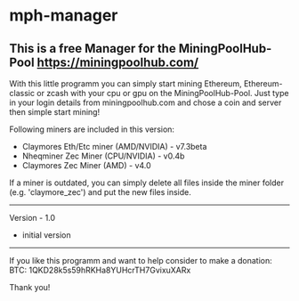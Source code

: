  # mph-manager
This is a free Manager for the MiningPoolHub-Pool
https://miningpoolhub.com/
--------------

With this little programm you can simply start mining Ethereum, Ethereum-classic or zcash with your cpu or gpu on the MiningPoolHub-Pool.
Just type in your login details from miningpoolhub.com and chose a coin and server then simple start mining!

Following miners are included in this version:
- Claymores Eth/Etc miner (AMD/NVIDIA) - v7.3beta
- Nheqminer Zec Miner (CPU/NVIDIA) - v0.4b
- Claymores Zec Miner (AMD) - v4.0

If a miner is outdated, you can simply delete all files inside the miner folder (e.g. 'claymore_zec') and put the new files inside.

--------------

Version - 1.0
- initial version

--------------
If you like this programm and want to help consider to make a donation:
BTC: 1QKD28k5s59hRKHa8YUHcrTH7GvixuXARx

Thank you!
